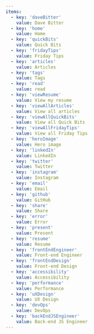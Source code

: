 ```yaml
---
items:
  - key: 'daveBitter'
    value: Dave Bitter
  - key: 'home'
    value: Home
  - key: 'quickBits'
    value: Quick Bits
  - key: 'fridayTips'
    value: Friday Tips
  - key: 'articles'
    value: Articles
  - key: 'tags'
    value: Tags
  - key: 'read'
    value: read
  - key: 'viewResume'
    value: View my resume
  - key: 'viewAllArticles'
    value: View all articles
  - key: 'viewAllQuickBits'
    value: View all Quick Bits
  - key: 'viewAllFridayTips'
    value: View all Friday Tips
  - key: 'heroImage'
    value: Hero image
  - key: 'linkedIn'
    value: LinkedIn
  - key: 'twitter'
    value: Twitter
  - key: 'instagram'
    value: Instagram
  - key: 'email'
    value: Email
  - key: 'github'
    value: GitHub
  - key: 'share'
    value: Share
  - key: 'error'
    value: Error
  - key: 'present'
    value: Present
  - key: 'resume'
    value: Resume
  - key: 'frontEndEngineer'
    value: Front-end Engineer
  - key: 'frontEndDesign'
    value: Front-end Design
  - key: 'accessibility'
    value: Accessibility
  - key: 'performance'
    value: Performance
  - key: 'uXDesign'
    value: UX Design
  - key: 'devOps'
    value: DevOps
  - key: 'backEndJSEngineer'
    value: Back-end JS Engineer
---
```

